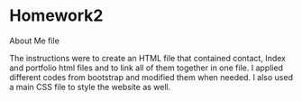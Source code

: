 # Homework2
About Me file

The instructions were to create an HTML file that contained contact, Index and portfolio html files and to link all of them together in one file. 
I applied different codes from bootstrap and modified them when needed. I also used a main CSS file to style the website as well. 
